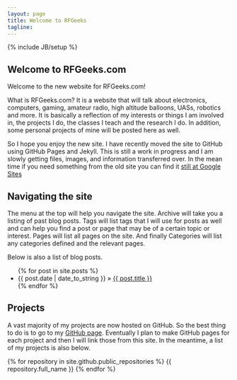 ```yaml
---
layout: page
title: Welcome to RFGeeks 
tagline:
---
```

{% include JB/setup %}

## Welcome to RFGeeks.com

Welcome to the new website for RFGeeks.com!

What is RFGeeks.com?  It is a website that will talk about electronics, computers, gaming, amateur radio, high altitude balloons, UASs, robotics and more.  It is basically a reflection of my interests or things I am involved in, the projects I do, the classes I teach and the research I do.  In addition, some personal projects of mine will be posted here as well.

So I hope you enjoy the new site.  I have recently moved the site to GitHub using GitHub Pages and Jekyll.  This is still a work in progress and I am slowly getting files, images, and information transferred over.  In the mean time if you need something from the old site you can find it [still at Google Sites](http://sites.google.con/site/rfgeeks)
    
## Navigating the site

The menu at the top will help you navigate the site.  Archive will take you a listing of past blog posts.  Tags will list tags that I will use for posts as well and can help you find a post or page that may be of a certain topic or interest.  Pages will list all pages on the site.  And finally Categories will list any categories defined and the relevant pages.

Below is also a list of blog posts.

<ul class="posts">
  {% for post in site.posts %}
    <li><span>{{ post.date | date_to_string }}</span> &raquo; <a href="{{ BASE_PATH }}{{ post.url }}">{{ post.title }}</a></li>
  {% endfor %}
</ul>

## Projects
A vast majority of my projects are now hosted on GitHub.  So the best thing to do is to go to my [GitHub page](http://github.com/matgyver).  Eventually I plan to make GitHub pages for each project and then I will link those from this site.  In the meantime, a list of my projects is also below.

<div>
  {% for repository in site.github.public_repositories %}
    <span>{{ repository.full_name }} </span>
  {% endfor %}
</div>

